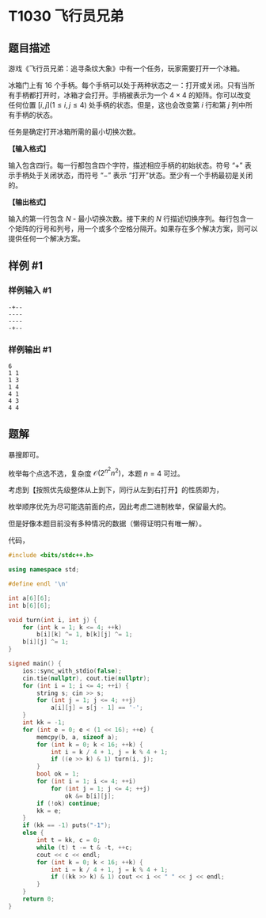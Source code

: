 # T1030 飞行员兄弟

## 题目描述

游戏《飞行员兄弟：追寻条纹大象》中有一个任务，玩家需要打开一个冰箱。

冰箱门上有 $16$ 个手柄。每个手柄可以处于两种状态之一：打开或关闭。只有当所有手柄都打开时，冰箱才会打开。手柄被表示为一个 $4\times4$ 的矩阵。你可以改变任何位置 $[i, j] (1 \leq i, j \leq 4)$ 处手柄的状态。但是，这也会改变第 $i$ 行和第 $j$ 列中所有手柄的状态。

任务是确定打开冰箱所需的最小切换次数。

**【输入格式】**

输入包含四行。每一行都包含四个字符，描述相应手柄的初始状态。符号 “+” 表示手柄处于关闭状态，而符号 “−” 表示 “打开”状态。至少有一个手柄最初是关闭的。

**【输出格式】**

输入的第一行包含 $N$ - 最小切换次数。接下来的 $N$ 行描述切换序列。每行包含一个矩阵的行号和列号，用一个或多个空格分隔开。如果存在多个解决方案，则可以提供任何一个解决方案。

## 样例 #1

### 样例输入 #1

```
-+--
----
----
-+--
```

### 样例输出 #1

```
6 
1 1 
1 3 
1 4 
4 1 
4 3 
4 4
```

## 题解

暴搜即可。

枚举每个点选不选，复杂度 $\mathcal O\left(2^{n^2}n^2\right)$，本题 $n=4$ 可过。

考虑到【按照优先级整体从上到下，同行从左到右打开】的性质即为，

枚举顺序优先为尽可能选前面的点，因此考虑二进制枚举，保留最大的。

但是好像本题目前没有多种情况的数据（懒得证明只有唯一解）。

代码，

```cpp
#include <bits/stdc++.h>

using namespace std;

#define endl '\n'

int a[6][6];
int b[6][6];

void turn(int i, int j) {
	for (int k = 1; k <= 4; ++k)
		b[i][k] ^= 1, b[k][j] ^= 1;
	b[i][j] ^= 1;
}

signed main() {
	ios::sync_with_stdio(false);
	cin.tie(nullptr), cout.tie(nullptr);
	for (int i = 1; i <= 4; ++i) {
		string s; cin >> s;
		for (int j = 1; j <= 4; ++j)
			a[i][j] = s[j - 1] == '-';
	}
	int kk = -1;
	for (int e = 0; e < (1 << 16); ++e) {
		memcpy(b, a, sizeof a);
		for (int k = 0; k < 16; ++k) {
			int i = k / 4 + 1, j = k % 4 + 1;
			if ((e >> k) & 1) turn(i, j);
		}
		bool ok = 1;
		for (int i = 1; i <= 4; ++i)
			for (int j = 1; j <= 4; ++j)
				ok &= b[i][j];
		if (!ok) continue;
		kk = e;
	}
	if (kk == -1) puts("-1");
	else {
		int t = kk, c = 0;
		while (t) t -= t & -t, ++c;
		cout << c << endl;
		for (int k = 0; k < 16; ++k) {
			int i = k / 4 + 1, j = k % 4 + 1;
			if ((kk >> k) & 1) cout << i << " " << j << endl;
		}
	}
	return 0;
}
```